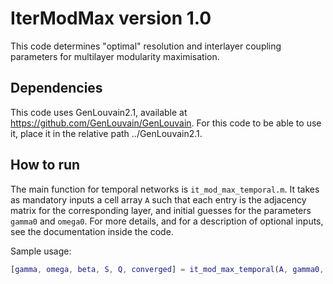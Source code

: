 # IterModMax version 1.0

This code determines "optimal" resolution and interlayer coupling parameters for multilayer modularity maximisation.

## Dependencies

This code uses GenLouvain2.1, available at https://github.com/GenLouvain/GenLouvain.
For this code to be able to use it, place it in the relative path ../GenLouvain2.1.

## How to run

The main function for temporal networks is `it_mod_max_temporal.m`. It takes as mandatory inputs a cell array `A` such that each entry is the adjacency matrix for the corresponding layer, and initial guesses for the parameters `gamma0` and `omega0`.
For more details, and for a description of optional inputs, see the documentation inside the code.

Sample usage:

```matlab
[gamma, omega, beta, S, Q, converged] = it_mod_max_temporal(A, gamma0, omega0)
```
